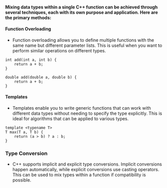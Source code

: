 #### Mixing data types within a single C++ function can be achieved through several techniques, each with its own purpose and application. Here are the primary methods:
#### Function Overloading
- Function overloading allows you to define multiple functions with the same name but different parameter lists. This is useful when you want to perform similar operations on different types.
```
int add(int a, int b) {
    return a + b;
}

double add(double a, double b) {
    return a + b;
}

```
#### Templates
- Templates enable you to write generic functions that can work with different data types without needing to specify the type explicitly. This is ideal for algorithms that can be applied to various types.
```
template <typename T>
T max(T a, T b) {
    return (a > b) ? a : b;
}

```
### Type Conversion
- C++ supports implicit and explicit type conversions. Implicit conversions happen automatically, while explicit conversions use casting operators. This can be used to mix types within a function if compatibility is possible.
